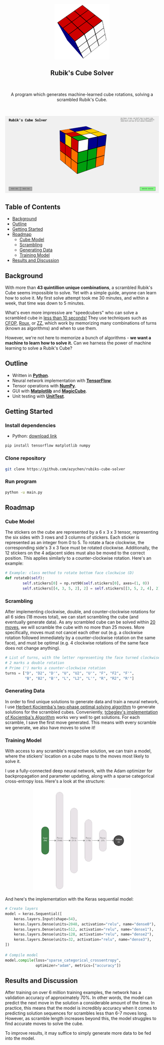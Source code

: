 <!-- PROJECT LOGO -->

<br />
<p align="center">
    <a href="https://github.com/azychen/rubiks-cube-solver">
        <img src="assets/animations/spinning_cube.gif" alt="Logo" width="180" >
    </a>
    <h2 align="center" >Rubik's Cube Solver</h2>
    <br />

  <p align="center">
    A program which generates machine-learned cube rotations, solving a scrambled Rubik's Cube.
    <br />
  </p>
</p>
    <br />


![GIF](assets/animations/solve0.gif)


<!-- TABLE OF CONTENTS -->

## Table of Contents

* [Background](#background)
* [Outline](#outline)
* [Getting Started](#getting-started)
* [Roadmap](#roadmap)
  + [Cube Model](#cube-model)
  + [Scrambling](#scrambling)
  + [Generating Data](#generating-data)
  + [Training Model](#training-model)
* [Results and Discussion](#results-and-discussion)
<!-- * [Conclusion](#conclusion) -->
<!-- * [Contact](#contact) -->
<!-- * [Acknowledgements](#acknowledgements) -->

<!-- BACKGROUND -->

## Background

<!-- [![Product Name Screen Shot][product-screenshot]](https://example.com) -->

With more than **43 quintillion unique combinations**, a scrambled Rubik's Cube seems impossible to solve. Yet with a simple guide, anyone can learn how to solve it. My first solve attempt took me 30 minutes, and within a week, that time was down to 5 minutes. 

What's even more impressive are "speedcubers" who can solve a scrambled cube in [less than 10 seconds!](https://www.youtube.com/watch?v=NevGDFBfQGw) They use techniques such as [CFOP](https://www.speedsolving.com/wiki/index.php/CFOP_method), [Roux](https://www.speedsolving.com/wiki/index.php/Roux_method), or [ZZ](https://www.speedsolving.com/wiki/index.php/ZZ_method), which work by memorizing many combinations of turns (known as algorithms) and when to use them.

However, we're not here to memorize a bunch of algorithms - **we want a machine to learn how to solve it.** Can we harness the power of machine learning to solve a Rubik's Cube?

<!-- OUTLINE -->

## Outline

* Written in [**Python**](https://www.python.org/).
* Neural network implementation with [**TensorFlow**](https://www.tensorflow.org/).
* Tensor operations with [**NumPy**](https://numpy.org/).
* GUI with [**Matplotlib**](https://matplotlib.org/) and [**MagicCube**](https://github.com/davidwhogg/MagicCube).
* Unit testing  with [**UnitTest**](https://docs.python.org/3/library/unittest.html).

<!-- DEMO -->

<!-- ## Demo -->

<!-- Getting Started -->

## Getting Started

### Install dependencies
- Python: [download link](https://www.python.org/downloads/)
```sh
pip install tensorflow matplotlib numpy
```

### Clone repository

```sh
git clone https://github.com/azychen/rubiks-cube-solver
```
### Run program
```sh
python -u main.py
```

<!-- ROADMAP -->

## Roadmap

<!-- CUBE MODEL -->

### Cube Model

The stickers on the cube are represented by a 6 x 3 x 3 tensor, representing the six sides with 3 rows and 3 columns of stickers. Each sticker is represented as an integer from 0 to 5. To rotate a face clockwise, the corresponding side's 3 x 3 face must be rotated clockwise. Additionally, the 12 stickers on the 4 adjacent sides must also be moved to the correct position. This applies similarly to a counter-clockwise rotation. Here's an example:

``` python
# Example: class method to rotate bottom face clockwise (D)
def rotateD(self):
        self.stickers[0] = np.rot90(self.stickers[0], axes=(1, 0))
        self.stickers[[4, 3, 5, 2], 2] = self.stickers[[3, 5, 2, 4], 2]
```

<!-- SCRAMBLING -->

### Scrambling

After implementing clockwise, double, and counter-clockwise rotations for all 6 sides (18 moves total), we can start scrambling the cube (and eventually generate data). As any scrambled cube can be solved within [20 moves](https://www.cube20.org/#:~:text=New%20results%3A%20God's%20Number%20is,requires%20more%20than%20twenty%20moves.&text=At%20long%20last%2C%20God's%20Number%20has%20been%20shown%20to%20be%2020. "God's Number"), we will scramble the cube with no more than 25 moves. More specifically, moves must not cancel each other out (e.g. a clockwise rotation followed immediately by a counter-clockwise rotation on the same face), and must be optimal (e.g. 4 clockwise rotations of the same face does not change anything).

``` python
# List of turns, with the letter representing the face turned clockwise
# 2 marks a double rotation
# Prime (') marks a counter-clockwise rotation
turns = ["D", "D2", "D'", "U", "U2", "U'", "F", "F2", "F'",
         "B", "B2", "B'", "L", "L2", "L'", "R", "R2", "R'"]
```

<!-- GENERATING DATA -->

### Generating Data

In order to find unique solutions to generate data and train a neural network, I use [Herbert Kociemba's two-phase optimal solving algorithm](https://en.wikipedia.org/wiki/Optimal_solutions_for_Rubik%27s_Cube#Kociemba's_algorithm "Kociemba's Algorithm") to generate solutions for the scrambled cubes. Conveniently, [tcbegley's implementation of Kociemba's Algorithm](https://github.com/tcbegley/cube-solver) works very well to get solutions. For each scramble, I save the first move generated. This means with every scramble we generate, we also have moves to solve it! 

<!-- TRAINING MODEL -->

### Training Model

With access to any scramble's respective solution, we can train a model, where the stickers' location on a cube maps to the moves most likely to solve it. 

I use a fully-connected deep neural network, with the Adam optimizer for backpropagation and parameter updating, along with a sparse categorical cross-entropy loss. Here's a look at the structure:

<p align="center">
    <a href="https://github.com/azychen/rubiks-cube-solver">
      <img src="assets/images/nn-architecture.png" alt="Model Architecture" width="320" >
  </a>
</p>

And here's the implementation with the Keras sequential model:

```python
# Create layers
model = keras.Sequential([
    keras.layers.Input(shape=54),
    keras.layers.Dense(units=2048, activation="relu", name="dense0"),
    keras.layers.Dense(units=512, activation="relu", name="dense1"),
    keras.layers.Dense(units=128, activation="relu", name="dense2"),
    keras.layers.Dense(units=32, activation="relu", name="dense3"),
])

# Compile model
model.compile(loss="sparse_categorical_crossentropy",
              optimizer="adam", metrics=["accuracy"])
```


## Results and Discussion

After training on over 6 million training examples, the network has a validation accuracy of approximately 70%. In other words, the model can predict the next move in the solution a considerable amount of the time. In practice, this means that the model is incredibly accuracy when it comes to predicting solution sequences for scrambles less than 6-7 moves long. However, as scramble length increases beyond this, the model struggles to find accurate moves to solve the cube.

To improve results, it may suffice to simply generate more data to be fed into the model. 

<!-- 

## Conclusion -->
